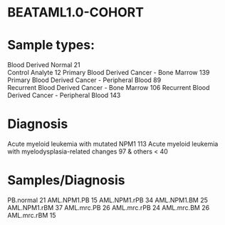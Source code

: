 # BEATAML1.0-COHORT 

# Sample types:
 Blood Derived Normal 21                                  
 Control Analyte 12
 Primary Blood Derived Cancer - Bone Marrow  139   
 Primary Blood Derived Cancer - Peripheral Blood 89                                                                                              
 Recurrent Blood Derived Cancer - Bone Marrow 106 
 Recurrent Blood Derived Cancer - Peripheral Blood 143
                                                                                              
                                              
# Diagnosis
Acute myeloid leukemia with mutated NPM1  113 
Acute myeloid leukemia with myelodysplasia-related changes 97
& others < 40 

# Samples/Diagnosis
PB.normal 21
AML.NPM1.PB 15
AML.NPM1.rPB 34
AML.NPM1.BM 25
AML.NPM1.rBM 37
AML.mrc.PB 26
AML.mrc.rPB 24
AML.mrc.BM 26
AML.mrc.rBM 15                                       

                                   
